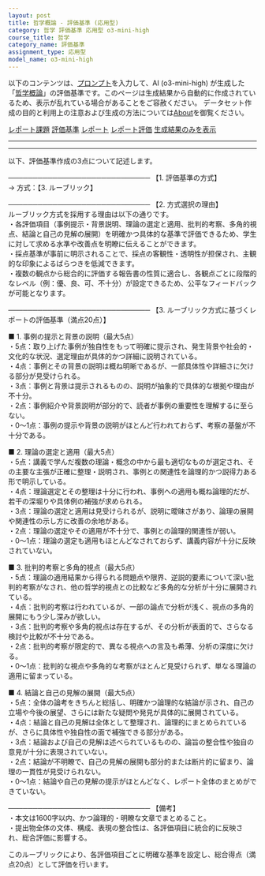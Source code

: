 ```yaml
---
layout: post
title: 哲学概論 - 評価基準 (応用型)
category: 哲学 評価基準 応用型 o3-mini-high
course_title: 哲学
category_name: 評価基準
assignment_type: 応用型
model_name: o3-mini-high
---
```


以下のコンテンツは、[プロンプト](https://github.com/takedatoshiyuki/synthetic_assignments/tree/main/generated/哲学/o3-mini-high/prompt_評価基準-応用型.md)を入力して、AI (o3-mini-high) が生成した「[哲学概論](/contents/哲学/)」の評価基準です。このページは生成結果から自動的に作成されているため、表示が乱れている場合があることをご容赦ください。
データセット作成の目的と利用上の注意および生成の方法については[About](/About)を御覧ください。

[レポート課題](../レポート課題-応用型)
[評価基準](../評価基準-応用型)
[レポート](../レポート-応用型)
[レポート評価](../レポート評価-応用型)
[生成結果のみを表示](https://github.com/takedatoshiyuki/synthetic_assignments/tree/main/generated/哲学/o3-mini-high/評価基準-応用型.md)
  

***
***
  
以下、評価基準作成の3点について記述します。

─────────────────────────────
【1. 評価基準の方式】  
→ 方式：【3. ルーブリック】

─────────────────────────────
【2. 方式選択の理由】  
ルーブリック方式を採用する理由は以下の通りです。  
・各評価項目（事例提示・背景説明、理論の選定と適用、批判的考察、多角的視点、結論と自己の見解の展開）を明確かつ具体的な基準で評価できるため、学生に対して求める水準や改善点を明瞭に伝えることができます。  
・採点基準が事前に明示されることで、採点の客観性・透明性が担保され、主観的な印象によるばらつきを低減できます。  
・複数の観点から総合的に評価する報告書の性質に適合し、各観点ごとに段階的なレベル（例：優、良、可、不十分）が設定できるため、公平なフィードバックが可能となります。

─────────────────────────────
【3. ルーブリック方式に基づくレポートの評価基準（満点20点）】

■ 1. 事例の提示と背景の説明（最大5点）  
・5点：取り上げた事例が独自性をもって明確に提示され、発生背景や社会的・文化的な状況、選定理由が具体的かつ詳細に説明されている。  
・4点：事例とその背景の説明は概ね明晰であるが、一部具体性や詳細さに欠ける部分が見受けられる。  
・3点：事例と背景は提示されるものの、説明が抽象的で具体的な根拠や理由が不十分。  
・2点：事例紹介や背景説明が部分的で、読者が事例の重要性を理解するに至らない。  
・0～1点：事例の提示や背景の説明がほとんど行われておらず、考察の基盤が不十分である。

■ 2. 理論の選定と適用（最大5点）  
・5点：講義で学んだ複数の理論・概念の中から最も適切なものが選定され、その主要な主張が正確に整理・説明され、事例との関連性を論理的かつ説得力ある形で明示している。  
・4点：理論選定とその整理は十分に行われ、事例への適用も概ね論理的だが、若干の深堀りや具体例の補強が求められる。  
・3点：理論の選定と適用は見受けられるが、説明に曖昧さがあり、論理の展開や関連性の示し方に改善の余地がある。  
・2点：理論の選定やその適用が不十分で、事例との論理的関連性が弱い。  
・0～1点：理論の選定も適用もほとんどなされておらず、講義内容が十分に反映されていない。

■ 3. 批判的考察と多角的視点（最大5点）  
・5点：理論の適用結果から得られる問題点や限界、逆説的要素について深い批判的考察がなされ、他の哲学的視点との比較など多角的な分析が十分に展開されている。  
・4点：批判的考察は行われているが、一部の論点で分析が浅く、視点の多角的展開にもう少し深みが欲しい。  
・3点：批判的考察や多角的視点は存在するが、その分析が表面的で、さらなる検討や比較が不十分である。  
・2点：批判的考察が限定的で、異なる視点への言及も希薄、分析の深度に欠ける。  
・0～1点：批判的な視点や多角的な考察がほとんど見受けられず、単なる理論の適用に留まっている。

■ 4. 結論と自己の見解の展開（最大5点）  
・5点：全体の論考をきちんと総括し、明確かつ論理的な結論が示され、自己の立場や今後の展望、さらには新たな疑問や発見が具体的に展開されている。  
・4点：結論と自己の見解は全体として整理され、論理的にまとめられているが、さらに具体性や独自性の面で補強できる部分がある。  
・3点：結論および自己の見解は述べられているものの、論旨の整合性や独自の意見が十分に表現されていない。  
・2点：結論が不明瞭で、自己の見解の展開も部分的または断片的に留まり、論理の一貫性が見受けられない。  
・0～1点：結論や自己の見解の提示がほとんどなく、レポート全体のまとめができていない。

─────────────────────────────
【備考】  
・本文は1600字以内、かつ論理的・明瞭な文章でまとめること。  
・提出物全体の文体、構成、表現の整合性は、各評価項目に統合的に反映され、総合評価に影響する。  

このルーブリックにより、各評価項目ごとに明確な基準を設定し、総合得点（満点20点）として評価を行います。
